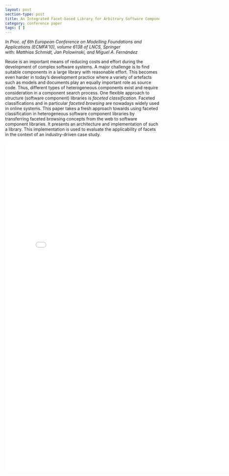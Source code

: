 ```yaml
---
layout: post
section-type: post
title: An Integrated Facet-based Library for Arbitrary Software Components
category: conference paper
tags: [ ]
---
```

_In Proc. of 6th European Conference on Modelling Foundations and Applications (ECMFA’10), volume 6138 of LNCS, Springer_
<br/>with: _Matthias Schmidt, Jan Polowinski, and Miguel A. Fernández_

Reuse is an important means of reducing costs and effort
during the development of complex software systems. A major challenge
is to find suitable components in a large library with reasonable effort.
This becomes even harder in today’s development practice where a variety
of artefacts such as models and documents play an equally important
role as source code. Thus, different types of heterogeneous components
exist and require consideration in a component search process. One
flexible approach to structure (software component) libraries is _faceted
classification_. Faceted classifications and in particular _faceted browsing_
are nowadays widely used in online systems. This paper takes a fresh
approach towards using faceted classification in heterogeneous software
component libraries by transferring faceted browsing concepts from the
web to software component libraries. It presents an architecture and implementation
of such a library. This implementation is used to evaluate
the applicability of facets in the context of an industry-driven case study.

<embed src="/publications/2010_ECMFA_FacetLibrary.pdf" width="800" height="1080" type='application/pdf'/>
